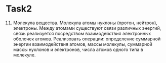 # Task2

11.	Молекула вещества. Молекула  атомы  нуклоны (протон, нейтрон), электроны. 
Между атомами существуют связи различных энергий, связь реализуется посредством взаимодействия электронных оболочек атомов. 
Реализовать операции: определение суммарной энергии взаимодействия атомов, 
массы молекулы, суммарной массы нуклонов и электронов, числа атомов одного типа в молекуле.
